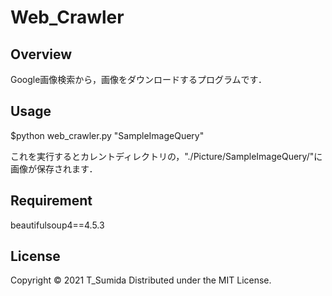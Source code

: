 # Web_Crawler

## Overview
Google画像検索から，画像をダウンロードするプログラムです．



## Usage
$python web_crawler.py "SampleImageQuery"

これを実行するとカレントディレクトリの，"./Picture/SampleImageQuery/"に画像が保存されます．

## Requirement
beautifulsoup4==4.5.3


## License
Copyright © 2021 T_Sumida Distributed under the MIT License.
